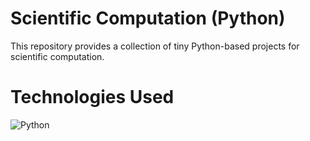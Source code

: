# Scientific Computation (Python)
This repository provides a collection of tiny Python-based projects for scientific computation. 

# Technologies Used
![Python](https://img.shields.io/badge/python-3670A0?style=flat&logo=python&logoColor=ffdd54)
